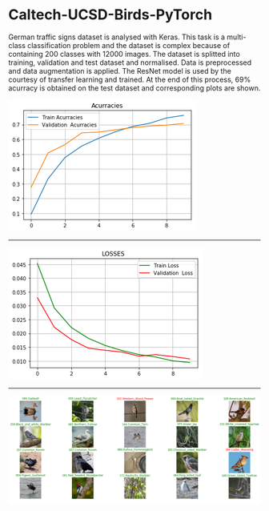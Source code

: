 # Caltech-UCSD-Birds-PyTorch

German traffic signs dataset is analysed with Keras. This task is a multi-class classification problem and the dataset is complex 
because of containing 200 classes with 12000 images. The dataset is splitted into training, validation and test dataset and normalised. 
Data is preprocessed and data augmentation is applied. The ResNet model is used by the courtesy of transfer learning and trained. 
At the end of this process, 69% acurracy is obtained on the test dataset and corresponding plots are shown.


<img src="README/img1.png">
<hr>
<img src="README/img2.png">
<hr>
<img src="README/img3.png">
